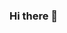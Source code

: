 ### Hi there 👋

<!--
**

Here are some ideas to get you started:

- 🔭I’m currently working on acquiring WordPress and potentially product design also
🌱 I’m currently exploring Fullstack Web Development,
💬 Ask me about anything🌚,
📫 How to reach me: Email: bodundeabdulbasit802@gmail.com, Phone: +2347019998481,
😄 Pronouns: He/Him/His,
⚡ Fun fact: I love Gaming and Food.

--!>

